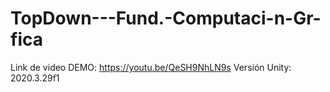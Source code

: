 # TopDown---Fund.-Computaci-n-Gr-fica
Link de video DEMO: https://youtu.be/QeSH9NhLN9s
Versión Unity: 2020.3.29f1
